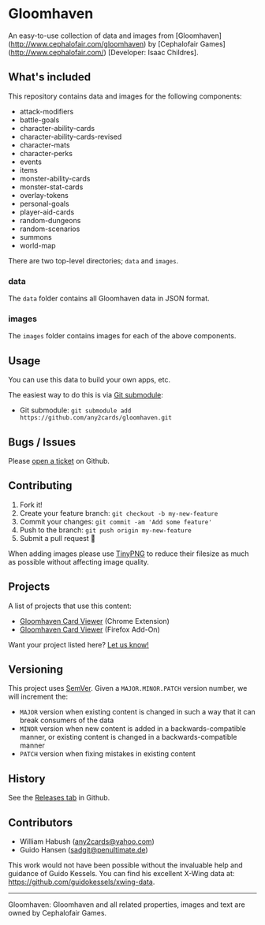 # Gloomhaven

An easy-to-use collection of data and images from [Gloomhaven] (http://www.cephalofair.com/gloomhaven) by [Cephalofair Games] (http://www.cephalofair.com/) [Developer: Isaac Childres].

## What's included

This repository contains data and images for the following components:

- attack-modifiers
- battle-goals
- character-ability-cards
- character-ability-cards-revised
- character-mats
- character-perks
- events
- items
- monster-ability-cards
- monster-stat-cards
- overlay-tokens
- personal-goals
- player-aid-cards
- random-dungeons
- random-scenarios
- summons
- world-map

There are two top-level directories; `data` and `images`.

### data

The `data` folder contains all Gloomhaven data in JSON format.

### images

The `images` folder contains images for each of the above components.

## Usage

You can use this data to build your own apps, etc.

The easiest way to do this is via [Git submodule](https://git-scm.com/book/en/v2/Git-Tools-Submodules#Starting-with-Submodules):

* Git submodule: `git submodule add https://github.com/any2cards/gloomhaven.git`

## Bugs / Issues

Please [open a ticket](https://github.com/any2cards/gloomhaven/issues/new) on Github.

## Contributing

1. Fork it!
2. Create your feature branch: `git checkout -b my-new-feature`
3. Commit your changes: `git commit -am 'Add some feature'`
4. Push to the branch: `git push origin my-new-feature`
5. Submit a pull request :tada:

When adding images please use [TinyPNG](https://tinypng.com/) to reduce their filesize as much as possible without affecting image quality.

## Projects

A list of projects that use this content:

- [Gloomhaven Card Viewer](https://chrome.google.com/webstore/detail/gloomhaven-card-viewer/gjiegeogakafejcpakamlkjgdoeiecnk) (Chrome Extension)
- [Gloomhaven Card Viewer](https://addons.mozilla.org/en-US/firefox/addon/gloomhaven-card-viewer/) (Firefox Add-On)

Want your project listed here? [Let us know!](https://github.com/any2cards/gloomhaven/issues/new?title=Add%20Project)

## Versioning

This project uses [SemVer](http://semver.org/). Given a `MAJOR.MINOR.PATCH` version number, we will increment the:
- `MAJOR` version when existing content is changed in such a way that it can break consumers of the data
- `MINOR` version when new content is added in a backwards-compatible manner, or existing content is changed in a backwards-compatible manner
- `PATCH` version when fixing mistakes in existing content

## History

See the [Releases tab](https://github.com/any2cards/gloomhaven/releases) in Github.

## Contributors

- William Habush (any2cards@yahoo.com)
- Guido Hansen (sadgit@penultimate.de)

This work would not have been possible without the invaluable help and guidance of Guido Kessels. You can find his excellent X-Wing data at: https://github.com/guidokessels/xwing-data.

---

Gloomhaven: Gloomhaven and all related properties, images and text are owned by Cephalofair Games.

